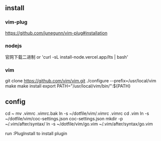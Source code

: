 ## install
### vim-plug
https://github.com/junegunn/vim-plug#installation

### nodejs
官网下载二进制 or 'curl -sL install-node.vercel.app/lts | bash'

### vim
git clone  https://github.com/vim/vim.git
./configure --prefix=/usr/local/vim
make 
make install
export PATH="/usr/local/vim/bin/":${PATH}

## config
cd ~
mv .vimrc .vimrc.bak 
ln -s ~/dotfile/vim/.vimrc .vimrc
cd .vim
ln -s  ~/dotfile/vim/coc-settings.json coc-settings.json
mkdir -p ~/.vim/after/syntax/
ln -s ~/dotfile/vim/go.vim ~/.vim/after/syntax/go.vim

run :PlugInstall to install plugin
